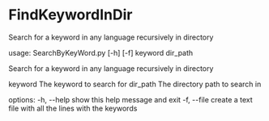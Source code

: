 # FindKeywordInDir
Search for a keyword in any language recursively in directory

usage: SearchByKeyWord.py [-h] [-f] keyword dir_path

Search for a keyword in any language recursively in directory

  keyword     The keyword to search for
  dir_path    The directory path to search in

options:
  -h, --help  show this help message and exit
  -f, --file  create a text file with all the lines with the keywords
